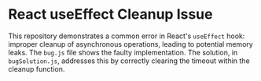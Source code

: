 # React useEffect Cleanup Issue

This repository demonstrates a common error in React's `useEffect` hook: improper cleanup of asynchronous operations, leading to potential memory leaks.  The `bug.js` file shows the faulty implementation.  The solution, in `bugSolution.js`, addresses this by correctly clearing the timeout within the cleanup function.